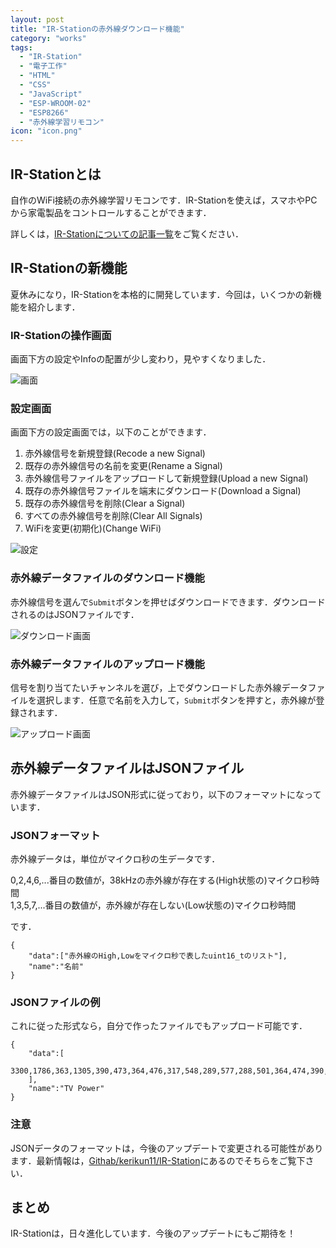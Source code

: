```yaml
---
layout: post
title: "IR-Stationの赤外線ダウンロード機能"
category: "works"
tags:
  - "IR-Station"
  - "電子工作"
  - "HTML"
  - "CSS"
  - "JavaScript"
  - "ESP-WROOM-02"
  - "ESP8266"
  - "赤外線学習リモコン"
icon: "icon.png"
---
```


## IR-Stationとは

自作のWiFi接続の赤外線学習リモコンです．IR-Stationを使えば，スマホやPCから家電製品をコントロールすることができます．

詳しくは，[IR-Stationについての記事一覧](/tags/#tag-index-IR-Station)をご覧ください．

## IR-Stationの新機能

夏休みになり，IR-Stationを本格的に開発しています．今回は，いくつかの新機能を紹介します．

### IR-Stationの操作画面
画面下方の設定やInfoの配置が少し変わり，見やすくなりました．

![画面](display.png)

### 設定画面
画面下方の設定画面では，以下のことができます．

  1. 赤外線信号を新規登録(Recode a new Signal)
  1. 既存の赤外線信号の名前を変更(Rename a Signal)
  1. 赤外線信号ファイルをアップロードして新規登録(Upload a new Signal)
  1. 既存の赤外線信号ファイルを端末にダウンロード(Download a Signal)
  1. 既存の赤外線信号を削除(Clear a Signal)
  1. すべての赤外線信号を削除(Clear All Signals)
  1. WiFiを変更(初期化)(Change WiFi)

![設定](action.png)

### 赤外線データファイルのダウンロード機能

赤外線信号を選んで`Submit`ボタンを押せばダウンロードできます．ダウンロードされるのはJSONファイルです．

![ダウンロード画面](download.png)

### 赤外線データファイルのアップロード機能

信号を割り当てたいチャンネルを選び，上でダウンロードした赤外線データファイルを選択します．任意で名前を入力して，`Submit`ボタンを押すと，赤外線が登録されます．

![アップロード画面](upload.png)

## 赤外線データファイルはJSONファイル



赤外線データファイルはJSON形式に従っており，以下のフォーマットになっています．

### JSONフォーマット

赤外線データは，単位がマイクロ秒の生データです．

0,2,4,6,...番目の数値が，38kHzの赤外線が存在する(High状態の)マイクロ秒時間  
1,3,5,7,...番目の数値が，赤外線が存在しない(Low状態の)マイクロ秒時間

です．

```
{
	"data":["赤外線のHigh,Lowをマイクロ秒で表したuint16_tのリスト"],
	"name":"名前"
}
```


### JSONファイルの例

これに従った形式なら，自分で作ったファイルでもアップロード可能です．

```
{
	"data":[
		3300,1786,363,1305,390,473,364,476,317,548,289,577,288,501,364,474,390,475,290,550,289,1403,290,551,314,1377,290,552,313,502,362,1379,289,1378,289,1378,314,1377,389,1304,364,476,312,552,290,553,312,474,391,1305,362,501,364,474,361,504,289,553,312,477,363,500,364,476,287,578,289,1377,314,551,290,502,363,476,388,474,391,451,313,551,313,553,288,500,363,1304,385,1362,310,475,389,475,364,477,313,552,288,1380,317,50215,3305,3489,314
	],
	"name":"TV Power"
}
```

### 注意

JSONデータのフォーマットは，今後のアップデートで変更される可能性があります．最新情報は，[Githab/kerikun11/IR-Station](http://github.com/kerikun11/IR-station.git)にあるのでそちらをご覧下さい．

## まとめ

IR-Stationは，日々進化しています．今後のアップデートにもご期待を！


